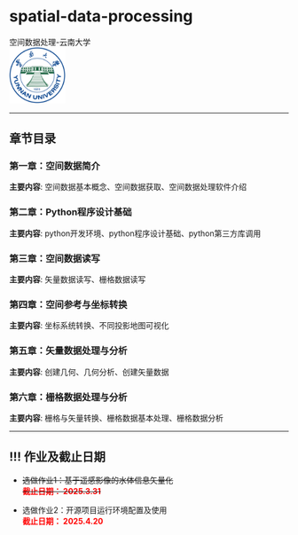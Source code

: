 # spatial-data-processing
空间数据处理-云南大学   
<img src="figs/ynu_logo.png" width="20%" height="20%">     


---
## 章节目录
### 第一章：空间数据简介
**主要内容**: 空间数据基本概念、空间数据获取、空间数据处理软件介绍
### 第二章：Python程序设计基础
**主要内容**: python开发环境、python程序设计基础、python第三方库调用
### 第三章：空间数据读写
**主要内容**: 矢量数据读写、栅格数据读写
### 第四章：空间参考与坐标转换
**主要内容**: 坐标系统转换、不同投影地图可视化
### 第五章：矢量数据处理与分析
**主要内容**: 创建几何、几何分析、创建矢量数据
### 第六章：栅格数据处理与分析
**主要内容**: 栅格与矢量转换、栅格数据基本处理、栅格数据分析


---
## **!!! 作业及截止日期**  
- ~~选做作业1：基于遥感影像的水体信息矢量化    
**<span style="color:red">截止日期： 2025.3.31</span>**~~    

- 选做作业2：开源项目运行环境配置及使用    
**<span style="color:red">截止日期： 2025.4.20</span>**     


